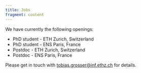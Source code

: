 ```yaml
---
title: Jobs
fragment: content
---
```


We have currently the following openings:

 - PhD student - ETH Zurich, Switzerland
 - PhD student - ENS Paris, France
 - Postdoc - ETH Zurich, Switzerland
 - Postdoc - ENS Paris, France

Please get in touch with tobias.grosser@inf.ethz.ch for details.
